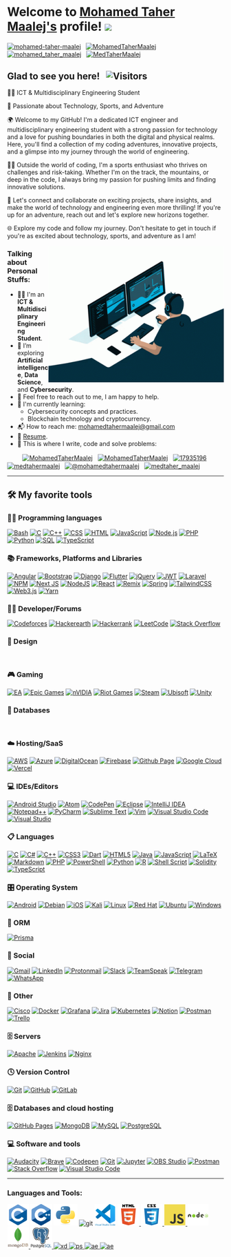 <!---
MohamedTaherMaalej1/MohamedTaherMaalej1 is a ✨ special ✨ repository because its `README.md` (this file) appears on your GitHub profile.
You can click the Preview link to take a look at your changes.
--->
# Welcome to [Mohamed Taher Maalej's](https://mohamedtahermaalej.me/) profile! <a href="https://www.mohamedtahermaalej.me/"><img src="https://media.giphy.com/media/hvRJCLFzcasrR4ia7z/giphy.gif" width="25px"></a>

<a href="https://www.linkedin.com/in/mohamed-taher-maalej/" target="_blank"><img align="center" src="https://raw.githubusercontent.com/rahuldkjain/github-profile-readme-generator/master/src/images/icons/Social/linked-in-alt.svg" alt="mohamed-taher-maalej" height="30" width="40" /></a>
&nbsp;
<a href="https://twitter.com/medtaher_maalej" target="_blank"><img align="center" src="https://user-images.githubusercontent.com/8138585/255580473-e9e13421-89cf-445b-b2e2-e50e0864789f.svg" alt="MohamedTaherMaalej" height="30" width="40" /></a>
&nbsp;
<a href="https://www.instagram.com/mohamed_taher_maalej/" target="_blank"><img align="center" src="https://raw.githubusercontent.com/rahuldkjain/github-profile-readme-generator/master/src/images/icons/Social/instagram.svg" alt="mohamed_taher_maalej" height="30" width="40" /></a>
&nbsp;
<a href="https://www.facebook.com/MedTaherMaalej/" target="_blank"><img align="center" src="https://raw.githubusercontent.com/rahuldkjain/github-profile-readme-generator/master/src/images/icons/Social/facebook.svg" alt="MedTaherMaalej" height="30" width="40" /></a>
&nbsp;


## Glad to see you here! &nbsp; ![Visitors](https://api.visitorbadge.io/api/visitors?path=https%3A%2F%2Fgithub.com%2FMohamedTaherMaalej&countColor=%23263759&style=plastic&labelStyle=upper)

👨‍💻 ICT & Multidisciplinary Engineering Student

🚀 Passionate about Technology, Sports, and Adventure

🌍 Welcome to my GitHub! I'm a dedicated ICT engineer and multidisciplinary engineering student with a strong passion for technology and a love for pushing boundaries in both the digital and physical realms. Here, you'll find a collection of my coding adventures, innovative projects, and a glimpse into my journey through the world of engineering.

🏃‍♂️ Outside the world of coding, I'm a sports enthusiast who thrives on challenges and risk-taking. Whether I'm on the track, the mountains, or deep in the code, I always bring my passion for pushing limits and finding innovative solutions.

🤝 Let's connect and collaborate on exciting projects, share insights, and make the world of technology and engineering even more thrilling! If you're up for an adventure, reach out and let's explore new horizons together.

🌐 Explore my code and follow my journey. Don't hesitate to get in touch if you're as excited about technology, sports, and adventure as I am!


<img align="right" alt="GIF" src="https://github.com/MohamedTaherMaalej/MohamedTaherMaalej/blob/main/coding.gif" width="408" height="318" />


### Talking about Personal Stuffs:

- 👨‍💻 I'm an **ICT & Multidisciplinary Engineering Student**.
- 🔭 I’m exploring **Artificial intelligence**, **Data Science**, and **Cybersecurity**.
- 💬 Feel free to reach out to me, I am happy to help.
- 🌱 I'm currently learning:
  - Cybersecurity concepts and practices.
  - Blockchain technology and cryptocurrency.
- 📬 How to reach me: [mohamedtahermaalej@gmail.com](mailto:mohamedtahermaalej@gmail.com)
- 📝 [Resume](https://drive.google.com/file/d/1iqeB4vIg8knjMk-8lYP9JRvI7Juh0FBm/view?usp=sharing).
- 💪 This is where I write, code and solve problems:

&nbsp;&nbsp;&nbsp;&nbsp;&nbsp;&nbsp;&nbsp;&nbsp;
<a href="https://github.com/MohamedTaherMaalej" target="_blank"><img align="center" src="https://raw.githubusercontent.com/rahuldkjain/github-profile-readme-generator/master/src/images/icons/Social/github.svg" alt="MohamedTaherMaalej" height="30" width="40" /></a>
&nbsp;
<a href="https://leetcode.com/MohamedTaherMaalej/" target="_blank"><img align="center" src="https://raw.githubusercontent.com/rahuldkjain/github-profile-readme-generator/master/src/images/icons/Social/leet-code.svg" alt="MohamedTaherMaalej" height="30" width="40" /></a>
&nbsp;
<a href="https://stackoverflow.com/users/17935196/mohamed-taher-maalej" target="_blank"><img align="center" src="https://raw.githubusercontent.com/rahuldkjain/github-profile-readme-generator/master/src/images/icons/Social/stack-overflow.svg" alt="17935196" height="30" width="40" /></a>
&nbsp;
<a href="https://www.hackerrank.com/medtahermaalej" target="_blank"><img align="center" src="https://raw.githubusercontent.com/rahuldkjain/github-profile-readme-generator/master/src/images/icons/Social/hackerrank.svg" alt="medtahermaalej" height="30" width="40" /></a>
&nbsp;
<a href="https://medium.com/@mohamedtahermaalej" target="_blank"><img align="center" src="https://raw.githubusercontent.com/rahuldkjain/github-profile-readme-generator/master/src/images/icons/Social/medium.svg" alt="@mohamedtahermaalej" height="30" width="40" /></a>
&nbsp;
<a href="https://dev.to/medtaher_maalej" target="_blank"><img align="center" src="https://cdn.jsdelivr.net/npm/simple-icons@3.0.1/icons/dev-dot-to.svg" alt="medtaher_maalej" height="30" width="40" /></a>
&nbsp;

---

## 🛠️ My favorite tools

### 👨‍💻 Programming languages

<p>
    <a href="#"><img alt="Bash" src="https://img.shields.io/badge/Bash-121011.svg?logo=gnu-bash&logoColor=white"></a>
    <a href="#"><img alt="C" src="https://custom-icon-badges.herokuapp.com/badge/C-03599C.svg?logo=c-in-hexagon&logoColor=white"></a>
    <a href="#"><img alt="C++" src="https://custom-icon-badges.herokuapp.com/badge/C++-9C033A.svg?logo=cpp2&logoColor=white"></a>
    <a href="#"><img alt="CSS" src="https://img.shields.io/badge/CSS-1572B6.svg?logo=css3&logoColor=white"></a>
    <a href="#"><img alt="HTML" src="https://img.shields.io/badge/HTML-E34F26.svg?logo=html5&logoColor=white"></a>
    <a href="#"><img alt="JavaScript" src="https://img.shields.io/badge/JavaScript-F7DF1E.svg?logo=javascript&logoColor=black"></a>
    <a href="#"><img alt="Node.js" src="https://img.shields.io/badge/Node.js-43853D.svg?logo=node.js&logoColor=white"></a>
    <a href="#"><img alt="PHP" src="https://img.shields.io/badge/PHP-777BB4.svg?logo=php&logoColor=white"></a>
    <a href="#"><img alt="Python" src="https://img.shields.io/badge/Python-14354C.svg?logo=python&logoColor=white"></a>
    <a href="#"><img alt="SQL" src="https://custom-icon-badges.herokuapp.com/badge/SQL-025E8C.svg?logo=database&logoColor=white"></a>
    <a href="#"><img alt="TypeScript" src="https://img.shields.io/badge/TypeScript-007ACC.svg?logo=typescript&logoColor=white"></a>
</p>

### 📚 Frameworks, Platforms and Libraries

<p>
  <a href="#"><img alt="Angular" src="https://img.shields.io/badge/angular-%23DD0031.svg?style=for-the-badge&logo=angular&logoColor=white"></a>
  <a href="#"><img alt="Bootstrap" src="https://img.shields.io/badge/bootstrap-%238511FA.svg?style=for-the-badge&logo=bootstrap&logoColor=white"></a>
  <a href="#"><img alt="Django" src="https://img.shields.io/badge/django-%23092E20.svg?style=for-the-badge&logo=django&logoColor=white"></a>
  <a href="#"><img alt="Flutter" src="https://img.shields.io/badge/Flutter-%2302569B.svg?style=for-the-badge&logo=Flutter&logoColor=white"></a>
  <a href="#"><img alt="jQuery" src="https://img.shields.io/badge/jquery-%230769AD.svg?style=for-the-badge&logo=jquery&logoColor=white"></a>
  <a href="#"><img alt="JWT" src="https://img.shields.io/badge/JWT-black?style=for-the-badge&logo=JSON%20web%20tokens"></a>
  <a href="#"><img alt="Laravel" src="https://img.shields.io/badge/laravel-%23FF2D20.svg?style=for-the-badge&logo=laravel&logoColor=white"></a>
  <a href="#"><img alt="NPM" src="https://img.shields.io/badge/NPM-%23CB3837.svg?style=for-the-badge&logo=npm&logoColor=white"></a>
  <a href="#"><img alt="Next JS" src="https://img.shields.io/badge/next.js-000000?style=for-the-badge&logo=nextdotjs&logoColor=white"></a>
  <a href="#"><img alt="NodeJS" src="https://img.shields.io/badge/node.js-6DA55F?style=for-the-badge&logo=node.js&logoColor=white"></a>
  <a href="#"><img alt="React" src="https://img.shields.io/badge/react-%2320232a.svg?style=for-the-badge&logo=react&logoColor=%2361DAFB"></a>
  <a href="#"><img alt="Remix" src="https://img.shields.io/badge/remix-%23000.svg?style=for-the-badge&logo=remix&logoColor=white"></a>
  <a href="#"><img alt="Spring" src="https://img.shields.io/badge/spring-%236DB33F.svg?style=for-the-badge&logo=spring&logoColor=white"></a>
  <a href="#"><img alt="TailwindCSS" src="https://img.shields.io/badge/tailwindcss-%2338B2AC.svg?style=for-the-badge&logo=tailwind-css&logoColor=white"></a>
  <a href="#"><img alt="Web3.js" src="https://img.shields.io/badge/web3.js-F16822?style=for-the-badge&logo=web3.js&logoColor=white"></a>
  <a href="#"><img alt="Yarn" src="https://img.shields.io/badge/yarn-%232C8EBB.svg?style=for-the-badge&logo=yarn&logoColor=white"></a>
</p>

### 🧑‍💻 Developer/Forums
<p>
  <a href="#"><img alt="Codeforces" src="https://img.shields.io/badge/Codeforces-445f9d?style=for-the-badge&logo=Codeforces&logoColor=white"></a>
  <a href="#"><img alt="Hackerearth" src="https://img.shields.io/badge/HackerEarth-%232C3454.svg?&style=for-the-badge&logo=HackerEarth&logoColor=Blue"></a>
  <a href="#"><img alt="Hackerrank" src="https://img.shields.io/badge/-Hackerrank-2EC866?style=for-the-badge&logo=HackerRank&logoColor=white"></a>
  <a href="#"><img alt="LeetCode" src="https://img.shields.io/badge/LeetCode-000000?style=for-the-badge&logo=LeetCode&logoColor=#d16c06"></a>
  <a href="#"><img alt="Stack Overflow" src="https://img.shields.io/badge/-Stackoverflow-FE7A16?style=for-the-badge&logo=stack-overflow&logoColor=white"></a>
</p>

### 🎨 Design

<p>
  <a href="#"><img alt="" src=""></a>
  <a href="#"><img alt="" src=""></a>
  <a href="#"><img alt="" src=""></a>
  <a href="#"><img alt="" src=""></a>
  <a href="#"><img alt="" src=""></a>
  <a href="#"><img alt="" src=""></a>
  <a href="#"><img alt="" src=""></a>
  <a href="#"><img alt="" src=""></a>
</p>

### 🎮 Gaming

<p>
  <a href="#"><img alt="EA" src="https://img.shields.io/badge/ea-%23000000.svg?style=for-the-badge&logo=ea&logoColor=white"></a>
  <a href="#"><img alt="Epic Games" src="https://img.shields.io/badge/epicgames-%23313131.svg?style=for-the-badge&logo=epicgames&logoColor=white"></a>
  <a href="#"><img alt="nVIDIA" src="https://img.shields.io/badge/nVIDIA-%2376B900.svg?style=for-the-badge&logo=nVIDIA&logoColor=white"></a>
  <a href="#"><img alt="Riot Games" src="https://img.shields.io/badge/riotgames-D32936.svg?style=for-the-badge&logo=riotgames&logoColor=white"></a>
  <a href="#"><img alt="Steam" src="https://img.shields.io/badge/steam-%23000000.svg?style=for-the-badge&logo=steam&logoColor=white"></a>
  <a href="#"><img alt="Ubisoft" src="https://img.shields.io/badge/Ubisoft-%23F5F5F5.svg?style=for-the-badge&logo=Ubisoft&logoColor=black"></a>
  <a href="#"><img alt="Unity" src="https://img.shields.io/badge/unity-%23000000.svg?style=for-the-badge&logo=unity&logoColor=white"></a>
</p>

### 💾 Databases

<p>
  <a href="#"><img alt="" src=""></a>
  <a href="#"><img alt="" src=""></a>
  <a href="#"><img alt="" src=""></a>
  <a href="#"><img alt="" src=""></a>
  <a href="#"><img alt="" src=""></a>
  <a href="#"><img alt="" src=""></a>
  <a href="#"><img alt="" src=""></a>
  <a href="#"><img alt="" src=""></a>
</p>

### ☁️ Hosting/SaaS
<p>
  <a href="#"><img alt="AWS" src="https://img.shields.io/badge/AWS-%23FF9900.svg?style=for-the-badge&logo=amazon-aws&logoColor=white"></a>
  <a href="#"><img alt="Azure" src="https://img.shields.io/badge/azure-%230072C6.svg?style=for-the-badge&logo=microsoftazure&logoColor=white"></a>
  <a href="#"><img alt="DigitalOcean" src="https://img.shields.io/badge/DigitalOcean-%230167ff.svg?style=for-the-badge&logo=digitalOcean&logoColor=white"></a>
  <a href="#"><img alt="Firebase" src="https://img.shields.io/badge/firebase-%23039BE5.svg?style=for-the-badge&logo=firebase"></a>
  <a href="#"><img alt="Github Page" src="https://img.shields.io/badge/github%20pages-121013?style=for-the-badge&logo=github&logoColor=white"></a>
  <a href="#"><img alt="Google Cloud" src="https://img.shields.io/badge/GoogleCloud-%234285F4.svg?style=for-the-badge&logo=google-cloud&logoColor=white"></a>
  <a href="#"><img alt="Vercel" src="https://img.shields.io/badge/vercel-%23000000.svg?style=for-the-badge&logo=vercel&logoColor=white"></a>
</p>


### 💻 IDEs/Editors

<p>
  <a href="#"><img alt="Android Studio" src="https://img.shields.io/badge/Android%20Studio-3DDC84.svg?style=for-the-badge&logo=android-studio&logoColor=white"></a>
  <a href="#"><img alt="Atom" src="https://img.shields.io/badge/Atom-%2366595C.svg?style=for-the-badge&logo=atom&logoColor=white"></a>
  <a href="#"><img alt="CodePen" src="https://img.shields.io/badge/CodePen-white?style=for-the-badge&logo=codepen&logoColor=black"></a>
  <a href="#"><img alt="Eclipse" src="https://img.shields.io/badge/Eclipse-FE7A16.svg?style=for-the-badge&logo=Eclipse&logoColor=white"></a>
  <a href="#"><img alt="IntelliJ IDEA" src="https://img.shields.io/badge/IntelliJIDEA-000000.svg?style=for-the-badge&logo=intellij-idea&logoColor=white"></a>
  <a href="#"><img alt="Notepad++" src="https://img.shields.io/badge/Notepad++-90E59A.svg?style=for-the-badge&logo=notepad%2b%2b&logoColor=black"></a>
  <a href="#"><img alt="PyCharm" src="https://img.shields.io/badge/pycharm-143?style=for-the-badge&logo=pycharm&logoColor=black&color=black&labelColor=green"></a>
  <a href="#"><img alt="Sublime Text" src="https://img.shields.io/badge/sublime_text-%23575757.svg?style=for-the-badge&logo=sublime-text&logoColor=important"></a>
  <a href="#"><img alt="Vim" src="https://img.shields.io/badge/VIM-%2311AB00.svg?style=for-the-badge&logo=vim&logoColor=white"></a>
  <a href="#"><img alt="Visual Studio Code" src="https://img.shields.io/badge/Visual%20Studio%20Code-0078d7.svg?style=for-the-badge&logo=visual-studio-code&logoColor=white"></a>
  <a href="#"><img alt="Visual Studio" src="https://img.shields.io/badge/Visual%20Studio-5C2D91.svg?style=for-the-badge&logo=visual-studio&logoColor=white"></a>
</p>

### 📋 Languages

<p>
  <a href="#"><img alt="C" src="https://img.shields.io/badge/c-%2300599C.svg?style=for-the-badge&logo=c&logoColor=white"></a>
  <a href="#"><img alt="C#" src="https://img.shields.io/badge/c%23-%23239120.svg?style=for-the-badge&logo=c-sharp&logoColor=white"></a>
  <a href="#"><img alt="C++" src="https://img.shields.io/badge/c++-%2300599C.svg?style=for-the-badge&logo=c%2B%2B&logoColor=white"></a>
  <a href="#"><img alt="CSS3" src="https://img.shields.io/badge/css3-%231572B6.svg?style=for-the-badge&logo=css3&logoColor=white"></a>
  <a href="#"><img alt="Dart" src="https://img.shields.io/badge/dart-%230175C2.svg?style=for-the-badge&logo=dart&logoColor=white"></a>
  <a href="#"><img alt="HTML5" src="https://img.shields.io/badge/html5-%23E34F26.svg?style=for-the-badge&logo=html5&logoColor=white"></a>
  <a href="#"><img alt="Java" src="https://img.shields.io/badge/java-%23ED8B00.svg?style=for-the-badge&logo=openjdk&logoColor=white"></a>
  <a href="#"><img alt="JavaScript" src="https://img.shields.io/badge/javascript-%23323330.svg?style=for-the-badge&logo=javascript&logoColor=%23F7DF1E"></a>
  <a href="#"><img alt="LaTeX" src="https://img.shields.io/badge/latex-%23008080.svg?style=for-the-badge&logo=latex&logoColor=white"></a>
  <a href="#"><img alt="Markdown" src="https://img.shields.io/badge/markdown-%23000000.svg?style=for-the-badge&logo=markdown&logoColor=white"></a>
  <a href="#"><img alt="PHP" src="https://img.shields.io/badge/php-%23777BB4.svg?style=for-the-badge&logo=php&logoColor=white"></a>
  <a href="#"><img alt="PowerShell" src="https://img.shields.io/badge/PowerShell-%235391FE.svg?style=for-the-badge&logo=powershell&logoColor=white"></a>
  <a href="#"><img alt="Python" src="https://img.shields.io/badge/python-3670A0?style=for-the-badge&logo=python&logoColor=ffdd54"></a>
  <a href="#"><img alt="R" src="https://img.shields.io/badge/r-%23276DC3.svg?style=for-the-badge&logo=r&logoColor=white"></a>
  <a href="#"><img alt="Shell Script" src="https://img.shields.io/badge/shell_script-%23121011.svg?style=for-the-badge&logo=gnu-bash&logoColor=white"></a>
  <a href="#"><img alt="Solidity" src="https://img.shields.io/badge/Solidity-%23363636.svg?style=for-the-badge&logo=solidity&logoColor=white"></a>
  <a href="#"><img alt="TypeScript" src="https://img.shields.io/badge/typescript-%23007ACC.svg?style=for-the-badge&logo=typescript&logoColor=white"></a>
</p>

### 🎛️ Operating System

<p>
  <a href="#"><img alt="Android" src="https://img.shields.io/badge/Android-3DDC84?style=for-the-badge&logo=android&logoColor=white"></a>
  <a href="#"><img alt="Debian" src="https://img.shields.io/badge/Debian-D70A53?style=for-the-badge&logo=debian&logoColor=white"></a>
  <a href="#"><img alt="iOS" src="https://img.shields.io/badge/iOS-000000?style=for-the-badge&logo=ios&logoColor=white"></a>
  <a href="#"><img alt="Kali" src="https://img.shields.io/badge/Kali-268BEE?style=for-the-badge&logo=kalilinux&logoColor=white"></a>
  <a href="#"><img alt="Linux" src="https://img.shields.io/badge/Linux-FCC624?style=for-the-badge&logo=linux&logoColor=black"></a>
  <a href="#"><img alt="Red Hat" src="https://img.shields.io/badge/Red%20Hat-EE0000?style=for-the-badge&logo=redhat&logoColor=white"></a>
  <a href="#"><img alt="Ubuntu" src="https://img.shields.io/badge/Ubuntu-E95420?style=for-the-badge&logo=ubuntu&logoColor=white"></a>
  <a href="#"><img alt="Windows" src="https://img.shields.io/badge/Windows-0078D6?style=for-the-badge&logo=windows&logoColor=white"></a>
</p>


### 🎋 ORM
<p>
  <a href="#"><img alt="Prisma" src="https://img.shields.io/badge/Prisma-3982CE?style=for-the-badge&logo=Prisma&logoColor=white"></a>
</p>

### 💬 Social

<p>
  <a href="#"><img alt="Gmail" src="https://img.shields.io/badge/Gmail-D14836?style=for-the-badge&logo=gmail&logoColor=white"></a>
  <a href="#"><img alt="LinkedIn" src="https://img.shields.io/badge/linkedin-%230077B5.svg?style=for-the-badge&logo=linkedin&logoColor=white"></a>
  <a href="#"><img alt="Protonmail" src="https://img.shields.io/badge/ProtonMail-8B89CC?style=for-the-badge&logo=protonmail&logoColor=white"></a>
  <a href="#"><img alt="Slack" src="https://img.shields.io/badge/Slack-4A154B?style=for-the-badge&logo=slack&logoColor=white"></a>
  <a href="#"><img alt="TeamSpeak" src="https://img.shields.io/badge/TeamSpeak-2580C3?style=for-the-badge&logo=teamspeak&logoColor=white"></a>
  <a href="#"><img alt="Telegram" src="https://img.shields.io/badge/Telegram-2CA5E0?style=for-the-badge&logo=telegram&logoColor=white"></a>
  <a href="#"><img alt="WhatsApp" src="https://img.shields.io/badge/WhatsApp-25D366?style=for-the-badge&logo=whatsapp&logoColor=white"></a>
</p>

### 🥅 Other

<p>
  <a href="#"><img alt="Cisco" src="https://img.shields.io/badge/cisco-%23049fd9.svg?style=for-the-badge&logo=cisco&logoColor=black"></a>
  <a href="#"><img alt="Docker" src="https://img.shields.io/badge/docker-%230db7ed.svg?style=for-the-badge&logo=docker&logoColor=white"></a>
  <!---<a href="#"><img alt="ESLint" src="https://img.shields.io/badge/ESLint-4B3263?style=for-the-badge&logo=eslint&logoColor=white"></a>
  <a href="#"><img alt="Gradle" src="https://img.shields.io/badge/Gradle-02303A.svg?style=for-the-badge&logo=Gradle&logoColor=white"></a>--->
  <a href="#"><img alt="Grafana" src="https://img.shields.io/badge/grafana-%23F46800.svg?style=for-the-badge&logo=grafana&logoColor=white"></a>
  <a href="#"><img alt="Jira" src="https://img.shields.io/badge/jira-%230A0FFF.svg?style=for-the-badge&logo=jira&logoColor=white"></a>
  <a href="#"><img alt="Kubernetes" src="https://img.shields.io/badge/kubernetes-%23326ce5.svg?style=for-the-badge&logo=kubernetes&logoColor=white"></a>
  <a href="#"><img alt="Notion" src="https://img.shields.io/badge/Notion-%23000000.svg?style=for-the-badge&logo=notion&logoColor=white"></a>
  <a href="#"><img alt="Postman" src="https://img.shields.io/badge/Postman-FF6C37?style=for-the-badge&logo=postman&logoColor=white"></a>
  <a href="#"><img alt="Trello" src="https://img.shields.io/badge/Trello-%23026AA7.svg?style=for-the-badge&logo=Trello&logoColor=white"></a>
</p>

### 🗄️ Servers
<p>
  <a href="#"><img alt="Apache" src="https://img.shields.io/badge/apache-%23D42029.svg?style=for-the-badge&logo=apache&logoColor=white"></a>
  <a href="#"><img alt="Jenkins" src="https://img.shields.io/badge/jenkins-%232C5263.svg?style=for-the-badge&logo=jenkins&logoColor=white"></a>
  <a href="#"><img alt="Nginx" src="https://img.shields.io/badge/nginx-%23009639.svg?style=for-the-badge&logo=nginx&logoColor=white"></a>
</p>

### 🕓 Version Control

<p>
  <a href="#"><img alt="Git" src="https://img.shields.io/badge/git-%23F05033.svg?style=for-the-badge&logo=git&logoColor=white"></a>
  <a href="#"><img alt="GitHub" src="https://img.shields.io/badge/github-%23121011.svg?style=for-the-badge&logo=github&logoColor=white"></a>
  <a href="#"><img alt="GitLab" src="https://img.shields.io/badge/gitlab-%23181717.svg?style=for-the-badge&logo=gitlab&logoColor=white"></a>
</p>

### 🗄️ Databases and cloud hosting

<p>
    <a href="#"><img alt="GitHub Pages" src="https://img.shields.io/badge/GitHub%20Pages-327FC7.svg?logo=github&logoColor=white"></a>
    <a href="#"><img alt="MongoDB" src ="https://img.shields.io/badge/MongoDB-4ea94b.svg?logo=mongodb&logoColor=white"></a>
    <a href="#"><img alt="MySQL" src="https://img.shields.io/badge/MySQL-00f.svg?logo=mysql&logoColor=white"></a>
    <a href="#"><img alt="PostgreSQL" src ="https://img.shields.io/badge/PostgreSQL-316192.svg?logo=postgresql&logoColor=white"></a>
</p>

### 💻 Software and tools

<p>
    <a href="#"><img alt="Audacity" src="https://img.shields.io/badge/-Audacity-0000CC?logo=audacity&logoColor=white"></a>
    <a href="#"><img alt="Brave" src="https://img.shields.io/badge/-Brave-FB542B?logo=brave&logoColor=white"></a>
    <a href="#"><img alt="Codepen" src="https://img.shields.io/badge/Codepen-000000.svg?logo=codepen&logoColor=white"></a>
    <a href="#"><img alt="Git" src="https://img.shields.io/badge/Git-F05033.svg?logo=git&logoColor=white"></a>
    <a href="#"><img alt="Jupyter" src="https://img.shields.io/badge/Jupyter-F37626.svg?logo=Jupyter&logoColor=white"></a>
    <a href="#"><img alt="OBS Studio" src="https://img.shields.io/badge/-OBS%20Studio-302E31?logo=obs-studio&logoColor=white"></a>
    <a href="#"><img alt="Postman" src="https://img.shields.io/badge/Postman-FF6C37?logo=postman&logoColor=white"></a>
    <a href="#"><img alt="Stack Overflow" src="https://img.shields.io/badge/-Stack%20Overflow-FE7A16?logo=stack-overflow&logoColor=white"></a>
    <a href="#"><img alt="Visual Studio Code" src="https://img.shields.io/badge/Visual%20Studio%20Code-0078d7.svg?logo=visual-studio-code&logoColor=white"></a>
</p>

---
<h3 align="left">Languages and Tools:</h3>
<p align="left">
<img src="https://raw.githubusercontent.com/devicons/devicon/master/icons/c/c-original.svg" alt="c" width="50" height="50"/> <img src="https://raw.githubusercontent.com/devicons/devicon/master/icons/cplusplus/cplusplus-original.svg" alt="cplusplus" width="50" height="50"/> <img src="https://raw.githubusercontent.com/devicons/devicon/master/icons/python/python-original.svg" alt="python" width="55" height="50"/>
<img src="https://www.vectorlogo.zone/logos/git-scm/git-scm-icon.svg" alt="git" width="50" height="50"/>
<img src="https://raw.githubusercontent.com/devicons/devicon/1119b9f84c0290e0f0b38982099a2bd027a48bf1/icons/vscode/vscode-original-wordmark.svg" alt="VS Code" width="50" height="50"/>
<a href="https://www.w3.org/html/" target="_blank"> <img src="https://raw.githubusercontent.com/devicons/devicon/master/icons/html5/html5-original-wordmark.svg" alt="html5" width="50" height="50"/> </a>
<a href="https://www.w3schools.com/css/" target="_blank"> <img src="https://raw.githubusercontent.com/devicons/devicon/master/icons/css3/css3-original-wordmark.svg" alt="css3" width="50" height="50"/> </a>
<a href="https://developer.mozilla.org/en-US/docs/Web/JavaScript" target="_blank"> <img src="https://raw.githubusercontent.com/devicons/devicon/master/icons/javascript/javascript-original.svg" alt="javascript" width="50" height="50"/> </a>
<a href="https://nodejs.org" target="_blank"> <img src="https://raw.githubusercontent.com/devicons/devicon/master/icons/nodejs/nodejs-original-wordmark.svg" alt="nodejs" width="50" height="50"/> </a>
<a href="https://www.mongodb.com/" target="_blank"> <img src="https://raw.githubusercontent.com/devicons/devicon/master/icons/mongodb/mongodb-original-wordmark.svg" alt="mongodb" width="50" height="50"/> </a>
<a href="https://www.postgresql.org" target="_blank"> <img src="https://raw.githubusercontent.com/devicons/devicon/master/icons/postgresql/postgresql-original-wordmark.svg" alt="postgresql" width="50" height="50"/> </a>
<a href="https://www.adobe.com/products/xd.html" target="_blank"> <img src="https://cdn.worldvectorlogo.com/logos/adobe-xd-1.svg" alt="xd" width="50" height="50"/> </a> 
<a href="https://www.adobe.com/products/xd.html" target="_blank"> <img src="https://cdn.worldvectorlogo.com/logos/adobe-photoshop-2.svg" alt="ps" width="50" height="50"/> </a> 
<a href="https://www.adobe.com/products/xd.html" target="_blank"> <img src="https://cdn.worldvectorlogo.com/logos/premiere-pro-cc.svg" alt="ae" width="50" height="50"/> </a>
<a href="https://www.adobe.com/products/xd.html" target="_blank"> <img src="https://cdn.worldvectorlogo.com/logos/after-effects-1.svg" alt="ae" width="50" height="50"/> </a> 
</p>
<br>
